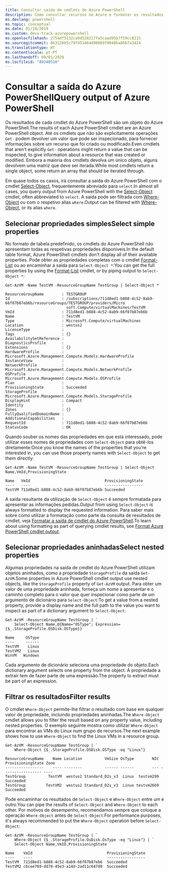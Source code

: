 ```yaml
---
title: Consultar saída de cmdlets do Azure PowerShell
description: Como consultar recursos no Azure e formatar os resultados.
ms.devlang: powershell
ms.topic: conceptual
ms.date: 01/10/2019
ms.custom: devx-track-azurepowershell
ms.openlocfilehash: 2754df5132ca9d528217fa5caad95b7f59cc8215
ms.sourcegitcommit: 8b3126b5c79f453464d90669f0046ba86b7a3424
ms.translationtype: HT
ms.contentlocale: pt-PT
ms.lasthandoff: 09/01/2020
ms.locfileid: "89240510"
---
```

# <a name="query-output-of-azure-powershell"></a><span data-ttu-id="68666-103">Consultar a saída do Azure PowerShell</span><span class="sxs-lookup"><span data-stu-id="68666-103">Query output of Azure PowerShell</span></span> 

<span data-ttu-id="68666-104">Os resultados de cada cmdlet do Azure PowerShell são um objeto do Azure PowerShell.</span><span class="sxs-lookup"><span data-stu-id="68666-104">The results of each Azure PowerShell cmdlet are an Azure PowerShell object.</span></span> <span data-ttu-id="68666-105">Até os cmdlets que não são explicitamente operações `Get-` podem devolver um valor que pode ser inspecionado, para fornecer informações sobre um recurso que foi criado ou modificado.</span><span class="sxs-lookup"><span data-stu-id="68666-105">Even cmdlets that aren't explicitly `Get-` operations might return a value that can be inspected, to give information about a resource that was created or modified.</span></span> <span data-ttu-id="68666-106">Embora a maioria dos cmdlets devolva um único objeto, alguns devolvem uma matriz que deve ser iterada.</span><span class="sxs-lookup"><span data-stu-id="68666-106">While most cmdlets return a single object, some return an array that should be iterated through.</span></span>

<span data-ttu-id="68666-107">Em quase todos os casos, irá consultar a saída do Azure PowerShell com o cmdlet [Select-Object](/powershell/module/Microsoft.PowerShell.Utility/Select-Object), frequentemente abreviado para `select`.</span><span class="sxs-lookup"><span data-stu-id="68666-107">In almost all cases, you query output from Azure PowerShell with the [Select-Object](/powershell/module/Microsoft.PowerShell.Utility/Select-Object) cmdlet, often abbreviated to `select`.</span></span> <span data-ttu-id="68666-108">A saída pode ser filtrada com [Where-Object](/powershell/module/Microsoft.PowerShell.Core/Where-Object) ou com o respetivo alias `where`.</span><span class="sxs-lookup"><span data-stu-id="68666-108">Output can be filtered with [Where-Object](/powershell/module/Microsoft.PowerShell.Core/Where-Object), or its alias `where`.</span></span>

## <a name="select-simple-properties"></a><span data-ttu-id="68666-109">Selecionar propriedades simples</span><span class="sxs-lookup"><span data-stu-id="68666-109">Select simple properties</span></span>

<span data-ttu-id="68666-110">No formato de tabela predefinido, os cmdlets do Azure PowerShell não apresentam todas as respetivas propriedades disponíveis.</span><span class="sxs-lookup"><span data-stu-id="68666-110">In the default table format, Azure PowerShell cmdlets don't display all of their available properties.</span></span> <span data-ttu-id="68666-111">Pode obter as propriedades completas com o cmdlet [Format-List](/powershell/module/microsoft.powershell.utility/format-list) ou ao encaminhar a saída para `Select-Object *`:</span><span class="sxs-lookup"><span data-stu-id="68666-111">You can get the full properties by using the [Format-List](/powershell/module/microsoft.powershell.utility/format-list) cmdlet, or by piping output to `Select-Object *`:</span></span>

```azurepowershell-interactive
Get-AzVM -Name TestVM -ResourceGroupName TestGroup | Select-Object *
```

```output
ResourceGroupName        : TESTGROUP
Id                       : /subscriptions/711d8ed1-b888-4c52-8ab9-66f07b87eb6b/resourceGroups/TESTGROUP/providers/Micro
                           soft.Compute/virtualMachines/TestVM
VmId                     : 711d8ed1-b888-4c52-8ab9-66f07b87eb6b
Name                     : TestVM
Type                     : Microsoft.Compute/virtualMachines
Location                 : westus2
LicenseType              :
Tags                     : {}
AvailabilitySetReference :
DiagnosticsProfile       :
Extensions               : {}
HardwareProfile          : Microsoft.Azure.Management.Compute.Models.HardwareProfile
InstanceView             :
NetworkProfile           : Microsoft.Azure.Management.Compute.Models.NetworkProfile
OSProfile                : Microsoft.Azure.Management.Compute.Models.OSProfile
Plan                     :
ProvisioningState        : Succeeded
StorageProfile           : Microsoft.Azure.Management.Compute.Models.StorageProfile
DisplayHint              : Compact
Identity                 :
Zones                    : {}
FullyQualifiedDomainName :
AdditionalCapabilities   :
RequestId                : 711d8ed1-b888-4c52-8ab9-66f07b87eb6b
StatusCode               : OK
```

<span data-ttu-id="68666-112">Quando souber os nomes das propriedades em que está interessado, pode utilizar esses nomes de propriedades com `Select-Object` para obtê-los diretamente:</span><span class="sxs-lookup"><span data-stu-id="68666-112">Once you know the names of the properties that you're interested in, you can use those property names with `Select-Object` to get them directly:</span></span>

```azurepowershell-interactive
Get-AzVM -Name TestVM -ResourceGroupName TestGroup | Select-Object Name,VmId,ProvisioningState
```

```output
Name   VmId                                 ProvisioningState
----   ----                                 -----------------
TestVM 711d8ed1-b888-4c52-8ab9-66f07b87eb6b Succeeded
```

<span data-ttu-id="68666-113">A saída resultante da utilização de `Select-Object` é sempre formatada para apresentar as informações pedidas.</span><span class="sxs-lookup"><span data-stu-id="68666-113">Output from using `Select-Object` is always formatted to display the requested information.</span></span> <span data-ttu-id="68666-114">Para saber mais sobre como utilizar a formatação como parte da consulta de resultados de cmdlet, veja [Formatar a saída de cmdlet do Azure PowerShell](formatting-output.md).</span><span class="sxs-lookup"><span data-stu-id="68666-114">To learn about using formatting as part of querying cmdlet results, see [Format Azure PowerShell cmdlet output](formatting-output.md).</span></span>

## <a name="select-nested-properties"></a><span data-ttu-id="68666-115">Selecionar propriedades aninhadas</span><span class="sxs-lookup"><span data-stu-id="68666-115">Select nested properties</span></span>

<span data-ttu-id="68666-116">Algumas propriedades na saída de cmdlet do Azure PowerShell utilizam objetos aninhados, como a propriedade `StorageProfile` da saída `Get-AzVM`.</span><span class="sxs-lookup"><span data-stu-id="68666-116">Some properties in Azure PowerShell cmdlet output use nested objects, like the `StorageProfile` property of `Get-AzVM` output.</span></span> <span data-ttu-id="68666-117">Para obter um valor de uma propriedade aninhada, forneça um nome a apresentar e o caminho completo para o valor que quer inspecionar como parte de um argumento de dicionário para `Select-Object`:</span><span class="sxs-lookup"><span data-stu-id="68666-117">To get a value from a nested property, provide a display name and the full path to the value you want to inspect as part of a dictionary argument to `Select-Object`:</span></span>

```azurepowershell-interactive
Get-AzVM -ResourceGroupName TestGroup | `
    Select-Object Name,@{Name="OSType"; Expression={$_.StorageProfile.OSDisk.OSType}}
```

```output
Name     OSType
----     ------
TestVM    Linux
TestVM2   Linux
WinVM   Windows
```

<span data-ttu-id="68666-118">Cada argumento de dicionário seleciona uma propriedade do objeto.</span><span class="sxs-lookup"><span data-stu-id="68666-118">Each dictionary argument selects one property from the object.</span></span> <span data-ttu-id="68666-119">A propriedade a extrair tem de fazer parte de uma expressão.</span><span class="sxs-lookup"><span data-stu-id="68666-119">The property to extract must be part of an expression.</span></span>

## <a name="filter-results"></a><span data-ttu-id="68666-120">Filtrar os resultados</span><span class="sxs-lookup"><span data-stu-id="68666-120">Filter results</span></span> 

<span data-ttu-id="68666-121">O cmdlet `Where-Object` permite-lhe filtrar o resultado com base em qualquer valor de propriedade, incluindo propriedades aninhadas.</span><span class="sxs-lookup"><span data-stu-id="68666-121">The `Where-Object` cmdlet allows you to filter the result based on any property value, including nested properties.</span></span> <span data-ttu-id="68666-122">O exemplo seguinte mostra como utilizar `Where-Object` para encontrar as VMs do Linux num grupo de recursos.</span><span class="sxs-lookup"><span data-stu-id="68666-122">The next example shows how to use `Where-Object` to find the Linux VMs in a resource group.</span></span>

```azurepowershell-interactive
Get-AzVM -ResourceGroupName TestGroup | `
    Where-Object {$_.StorageProfile.OSDisk.OSType -eq "Linux"}
```

```output
ResourceGroupName    Name Location          VmSize OsType        NIC ProvisioningState Zone
-----------------    ---- --------          ------ ------        --- ----------------- ----
TestGroup          TestVM  westus2 Standard_D2s_v3  Linux  testvm299         Succeeded
TestGroup         TestVM2  westus2 Standard_D2s_v3  Linux testvm2669         Succeeded
```

<span data-ttu-id="68666-123">Pode encaminhar os resultados de `Select-Object` e `Where-Object` entre um e outro.</span><span class="sxs-lookup"><span data-stu-id="68666-123">You can pipe the results of `Select-Object` and `Where-Object` to each other.</span></span> <span data-ttu-id="68666-124">Por motivos de desempenho, recomendamos sempre que coloque a operação `Where-Object` antes de `Select-Object`:</span><span class="sxs-lookup"><span data-stu-id="68666-124">For performance purposes, it's always recommended to put the `Where-Object` operation before `Select-Object`:</span></span>

```azurepowershell-interactive
Get-AzVM -ResourceGroupName TestGroup | `
    Where-Object {$_.StorageProfile.OsDisk.OsType -eq "Linux"} | `
    Select-Object Name,VmID,ProvisioningState
```

```output
Name    VmId                                 ProvisioningState
----    ----                                 -----------------
TestVM  711d8ed1-b888-4c52-8ab9-66f07b87eb6  Succeeded
TestVM2 cbcee769-dd78-45e3-a14d-2ad11c647d0  Succeeded
```
